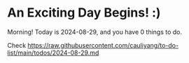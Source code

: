 # An Exciting Day Begins! :)

Morning! Today is 2024-08-29, and you have 0 things to do.

Check https://raw.githubusercontent.com/cauliyang/to-do-list/main/todos/2024-08-29.md
